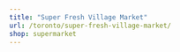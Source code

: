 ```yaml
---
title: "Super Fresh Village Market"
url: /toronto/super-fresh-village-market/
shop: supermarket
---
```

